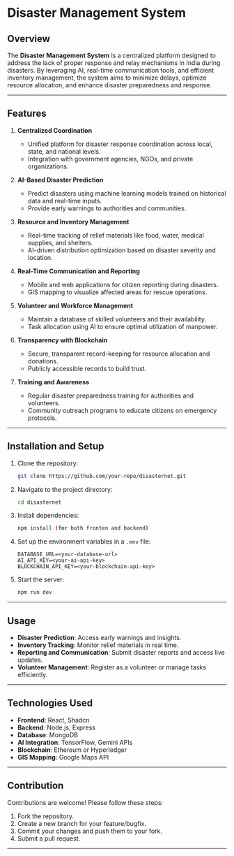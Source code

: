 # Disaster Management System

## Overview
The **Disaster Management System** is a centralized platform designed to address the lack of proper response and relay mechanisms in India during disasters. By leveraging AI, real-time communication tools, and efficient inventory management, the system aims to minimize delays, optimize resource allocation, and enhance disaster preparedness and response.

---

## Features
1. **Centralized Coordination**
   - Unified platform for disaster response coordination across local, state, and national levels.
   - Integration with government agencies, NGOs, and private organizations.

2. **AI-Based Disaster Prediction**
   - Predict disasters using machine learning models trained on historical data and real-time inputs.
   - Provide early warnings to authorities and communities.

3. **Resource and Inventory Management**
   - Real-time tracking of relief materials like food, water, medical supplies, and shelters.
   - AI-driven distribution optimization based on disaster severity and location.

4. **Real-Time Communication and Reporting**
   - Mobile and web applications for citizen reporting during disasters.
   - GIS mapping to visualize affected areas for rescue operations.

5. **Volunteer and Workforce Management**
   - Maintain a database of skilled volunteers and their availability.
   - Task allocation using AI to ensure optimal utilization of manpower.

6. **Transparency with Blockchain**
   - Secure, transparent record-keeping for resource allocation and donations.
   - Publicly accessible records to build trust.

7. **Training and Awareness**
   - Regular disaster preparedness training for authorities and volunteers.
   - Community outreach programs to educate citizens on emergency protocols.

---

## Installation and Setup
1. Clone the repository:
   ```bash
   git clone https://github.com/your-repo/disasternet.git
   ```

2. Navigate to the project directory:
   ```bash
   cd disasternet
   ```

3. Install dependencies:
   ```bash
   npm install (for both fronten and backend)
   ```

4. Set up the environment variables in a `.env` file:
   ```env
   DATABASE_URL=<your-database-url>
   AI_API_KEY=<your-ai-api-key>
   BLOCKCHAIN_API_KEY=<your-blockchain-api-key>
   ```

5. Start the server:
   ```bash
   npm run dev
   ```

---

## Usage
- **Disaster Prediction**: Access early warnings and insights.
- **Inventory Tracking**: Monitor relief materials in real time.
- **Reporting and Communication**: Submit disaster reports and access live updates.
- **Volunteer Management**: Register as a volunteer or manage tasks efficiently.

---

## Technologies Used
- **Frontend**: React, Shadcn 
- **Backend**: Node.js, Express
- **Database**: MongoDB
- **AI Integration**: TensorFlow, Gemini APIs
- **Blockchain**: Ethereum or Hyperledger
- **GIS Mapping**: Google Maps API

---

## Contribution
Contributions are welcome! Please follow these steps:
1. Fork the repository.
2. Create a new branch for your feature/bugfix.
3. Commit your changes and push them to your fork.
4. Submit a pull request.

---
